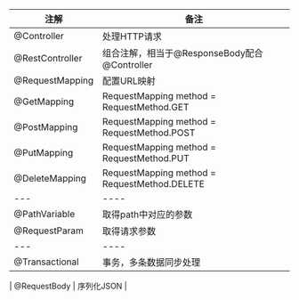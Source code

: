 

| 注解 | 备注 |
|---|----|
| @Controller | 处理HTTP请求|
| @RestController | 组合注解，相当于@ResponseBody配合@Controller|
| @RequestMapping| 配置URL映射|
| @GetMapping | RequestMapping  method = RequestMethod.GET |
| @PostMapping | RequestMapping  method = RequestMethod.POST |
| @PutMapping | RequestMapping  method = RequestMethod.PUT |
| @DeleteMapping | RequestMapping  method = RequestMethod.DELETE |
|---|----|
| @PathVariable | 取得path中对应的参数 |
| @RequestParam | 取得请求参数 |
|---|----|
| @Transactional | 事务，多条数据同步处理 |

| @RequestBody | 序列化JSON |
